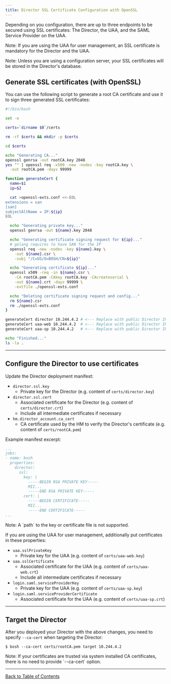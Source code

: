 ```yaml
---
title: Director SSL Certificate Configuration with OpenSSL
---
```


Depending on you configuration, there are up to three endpoints to be secured using SSL certificates: The Director, the UAA, and the SAML Service Provider on the UAA.

<p class="note">Note: If you are using the UAA for user management, an SSL certificate is mandatory for the Director and the UAA.</p>

<p class="note">Note: Unless you are using a configuration server, your SSL certificates will be stored in the Director's database.</p>

## <a id="generate"></a> Generate SSL certificates (with OpenSSL)

You can use the following script to generate a root CA certificate and use it to sign three generated SSL certificates:

```bash
#!/bin/bash

set -e

certs=`dirname $0`/certs

rm -rf $certs && mkdir -p $certs

cd $certs

echo "Generating CA..."
openssl genrsa -out rootCA.key 2048
yes "" | openssl req -x509 -new -nodes -key rootCA.key \
  -out rootCA.pem -days 99999

function generateCert {
  name=$1
  ip=$2

  cat >openssl-exts.conf <<-EOL
extensions = san
[san]
subjectAltName = IP:${ip}
EOL

  echo "Generating private key..."
  openssl genrsa -out ${name}.key 2048

  echo "Generating certificate signing request for ${ip}..."
  # golang requires to have SAN for the IP
  openssl req -new -nodes -key ${name}.key \
    -out ${name}.csr \
    -subj "/C=US/O=BOSH/CN=${ip}"

  echo "Generating certificate ${ip}..."
  openssl x509 -req -in ${name}.csr \
    -CA rootCA.pem -CAkey rootCA.key -CAcreateserial \
    -out ${name}.crt -days 99999 \
    -extfile ./openssl-exts.conf

  echo "Deleting certificate signing request and config..."
  rm ${name}.csr
  rm ./openssl-exts.conf
}

generateCert director 10.244.4.2 # <--- Replace with public Director IP
generateCert uaa-web 10.244.4.2  # <--- Replace with public Director IP
generateCert uaa-sp 10.244.4.2   # <--- Replace with public Director IP

echo "Finished..."
ls -la .
```

---
## <a id="configure"></a> Configure the Director to use certificates

Update the Director deployment manifest:

- `director.ssl.key`
    - Private key for the Director (e.g. content of `certs/director.key`)
- `director.ssl.cert`
    - Associated certificate for the Director (e.g. content of `certs/director.crt`)
    - Include all intermediate certificates if necessary
- `hm.director_account.ca_cert`
    - CA certificate used by the HM to verify the Director's certificate (e.g. content of `certs/rootCA.pem`)

Example manifest excerpt:

```yaml
...
jobs:
- name: bosh
  properties:
    director:
      ssl:
        key: |
          -----BEGIN RSA PRIVATE KEY-----
          MII...
          -----END RSA PRIVATE KEY-----
        cert: |
          -----BEGIN CERTIFICATE-----
          MII...
          -----END CERTIFICATE-----
...
```

<p class="note">Note: A `path` to the key or certificate file is not supported.</p>

If you are using the UAA for user management, additionally put certificates in these properties:

- `uaa.sslPrivateKey`
    - Private key for the UAA (e.g. content of `certs/uaa-web.key`)
- `uaa.sslCertificate`
    - Associated certificate for the UAA (e.g. content of `certs/uaa-web.crt`)
    - Include all intermediate certificates if necessary
- `login.saml.serviceProviderKey`
    - Private key for the UAA (e.g. content of `certs/uaa-sp.key`)
- `login.saml.serviceProviderCertificate`
    - Associated certificate for the UAA (e.g. content of `certs/uaa-sp.crt`)

---
## <a id="target"></a> Target the Director

After you deployed your Director with the above changes, you need to specify `--ca-cert` when targeting the Director:

```shell
$ bosh --ca-cert certs/rootCA.pem target 10.244.4.2
```

<p class="note">Note: If your certificates are trusted via system installed CA certificates, there is no need to provide `--ca-cert` option.</p>

---
[Back to Table of Contents](index.md#install)
